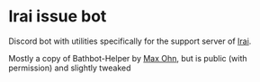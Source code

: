 # Irai issue bot

Discord bot with utilities specifically for the support server of [Irai](https://github.com/osu-irai).

Mostly a copy of Bathbot-Helper by [Max Ohn](https://github.com/MaxOhn), but is public (with permission) and slightly tweaked
